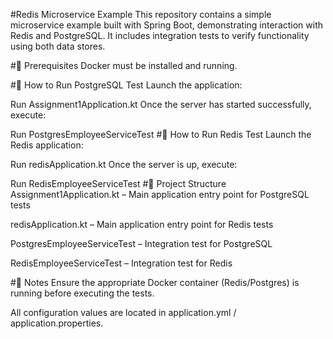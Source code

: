 #Redis Microservice Example
This repository contains a simple microservice example built with Spring Boot, demonstrating interaction with Redis and PostgreSQL. It includes integration tests to verify functionality using both data stores.

#🚀 Prerequisites
Docker must be installed and running.

#🧪 How to Run PostgreSQL Test
Launch the application:

Run Assignment1Application.kt
Once the server has started successfully, execute:

Run PostgresEmployeeServiceTest
#🧪 How to Run Redis Test
Launch the Redis application:

Run redisApplication.kt
Once the server is up, execute:

Run RedisEmployeeServiceTest
#📁 Project Structure
Assignment1Application.kt – Main application entry point for PostgreSQL tests

redisApplication.kt – Main application entry point for Redis tests

PostgresEmployeeServiceTest – Integration test for PostgreSQL

RedisEmployeeServiceTest – Integration test for Redis

#📝 Notes
Ensure the appropriate Docker container (Redis/Postgres) is running before executing the tests.

All configuration values are located in application.yml / application.properties.

